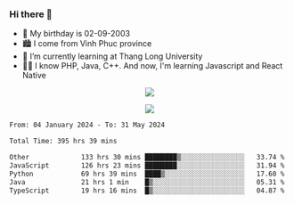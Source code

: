 ### Hi there 👋
- 🎂 My birthday is 02-09-2003
- 🏙️ I come from Vinh Phuc province
- 🌱 I’m currently learning at Thang Long University
- 🧑‍💻 I know PHP, Java, C++. And now, I'm learning Javascript and React Native
<p align="center"><img src="https://github-readme-stats.vercel.app/api?username=tmquang0209&show_icons=true&theme=gradient"></p>
<p align="center"><img src="https://github-readme-stats.vercel.app/api/top-langs/?username=tmquang0209&hide=scss,css&langs_count=10"></p>
<!--START_SECTION:waka-->

```txt
From: 04 January 2024 - To: 31 May 2024

Total Time: 395 hrs 39 mins

Other             133 hrs 30 mins ████████▒░░░░░░░░░░░░░░░░   33.74 %
JavaScript        126 hrs 23 mins ████████░░░░░░░░░░░░░░░░░   31.94 %
Python            69 hrs 39 mins  ████▒░░░░░░░░░░░░░░░░░░░░   17.60 %
Java              21 hrs 1 min    █▒░░░░░░░░░░░░░░░░░░░░░░░   05.31 %
TypeScript        19 hrs 16 mins  █▒░░░░░░░░░░░░░░░░░░░░░░░   04.87 %
```

<!--END_SECTION:waka-->
